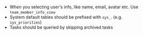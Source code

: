 - When you selecting user's info, like name, email, avatar etc. Use `team_member_info_view`
- System default tables should be prefixed with `sys_`. (e.g. `sys_priorities`)
- Tasks should be queried by skipping archived tasks
